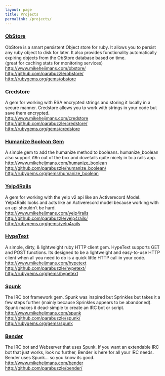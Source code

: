 ```yaml
---
layout: page
title: Projects
permalink: /projects/
---
```


<div class="project-box">
  <h3><a target="_blank" href="http://www.mikeheijmans.com/obstore/">ObStore</a></h3>
  <div class="description">
    ObStore is a smart persistent Object store for ruby. It allows you to persist any ruby object to disk for later. It also provides functionality automatically expiring objects from the ObStore database based on time.
    <br/><span class="small">(great for caching stats for monitoring services)</span>
    <div class="link">
      <a target="_blank" href="http://www.mikeheijmans.com/obstore/">http://www.mikeheijmans.com/obstore/</a><br/>
      <a target="_blank" href="http://github.com/parabuzzle/obstore/">http://github.com/parabuzzle/obstore/</a><br/>
      <a target="_blank" href="http://rubygems.org/gems/obstore">http://rubygems.org/gems/obstore</a>
    </div>
  </div>
</div>

<div class="project-box">
  <h3><a target="_blank" href="http://www.mikeheijmans.com/credstore">Credstore</a></h3>
  <div class="description">
    A gem for working with RSA encrypted strings and storing it locally in a secure manner. Credstore allows you to work with strings in your code but save them encrypted.
    <div class="link">
      <a target="_blank" href="http://www.mikeheijmans.com/credstore">http://www.mikeheijmans.com/credstore</a><br/>
      <a target="_blank" href="http://github.com/parabuzzle/credstore/">http://github.com/parabuzzle/credstore/</a><br/>
      <a target="_blank" href="http://rubygems.org/gems/credstore">http://rubygems.org/gems/credstore</a>
    </div>
  </div>
</div>

<div class="project-box">
  <h3><a target="_blank" href="http://www.mikeheijmans.com/humanize_boolean">Humanize Boolean Gem</a></h3>
  <div class="description">
    A simple gem to add the humanize method to booleans. humanize_boolean also support i18n out of the box and dovetails quite nicely in to a rails app.
    <div class="link">
      <a target="_blank" href="http://www.mikeheijmans.com/humanize_boolean">http://www.mikeheijmans.com/humanize_boolean</a><br/>
      <a target="_blank" href="http://github.com/parabuzzle/humanize_boolean/">http://github.com/parabuzzle/humanize_boolean/</a><br/>
      <a target="_blank" href="http://rubygems.org/gems/humanize_boolean">http://rubygems.org/gems/humanize_boolean</a>
    </div>
  </div>
</div>

<div class="project-box">
  <h3><a target="_blank" href="http://www.mikeheijmans.com/yelp4rails">Yelp4Rails</a></h3>
  <div class="description">
    A gem for working with the yelp v2 api like an Activerecord Model. Yelp4Rails looks and acts like an Activerecord model because working with an api shouldn't be hard.
    <div class="link">
      <a target="_blank" href="http://www.mikeheijmans.com/yelp4rails">http://www.mikeheijmans.com/yelp4rails</a><br/>
      <a target="_blank" href="http://github.com/parabuzzle/yelp4rails/">http://github.com/parabuzzle/yelp4rails/</a><br/>
      <a target="_blank" href="http://rubygems.org/gems/yelp4rails">http://rubygems.org/gems/yelp4rails</a>
    </div>
  </div>
</div>

<div class="project-box">
  <h3><a target="_blank" href="http://www.mikeheijmans.com/hypetext">HypeText</a></h3>
  <div class="description">
    A simple, dirty, & lightweight ruby HTTP client gem. HypeText supports GET and POST functions. Its designed to be a lightweight and easy-to-use HTTP client when all you need to do is a quick little HTTP call in your code.
    <div class="link">
      <a target="_blank" href="http://www.mikeheijmans.com/hypetext">http://www.mikeheijmans.com/hypetext</a><br/>
      <a target="_blank" href="http://github.com/parabuzzle/hypetext/">http://github.com/parabuzzle/hypetext/</a><br/>
      <a target="_blank" href="http://rubygems.org/gems/hypetext">http://rubygems.org/gems/hypetext</a>
    </div>
  </div>
</div>

<div class="project-box">
  <h3><a target="_blank" href="http://www.mikeheijmans.com/spunk">Spunk</a></h3>
  <div class="description">
    The IRC bot framework gem. Spunk was inspired but Sprinkles but takes it a few steps further (mainly because Sprinkles appears to be abandoned). Spunk makes it dead-simple to create an IRC bot or script.
    <div class="link">
      <a target="_blank" href="http://www.mikeheijmans.com/spunk">http://www.mikeheijmans.com/spunk</a><br/>
      <a target="_blank" href="http://github.com/parabuzzle/spunk/">http://github.com/parabuzzle/spunk/</a><br/>
      <a target="_blank" href="http://rubygems.org/gems/spunk">http://rubygems.org/gems/spunk</a>
    </div>
  </div>
</div>

<div class="project-box">
  <h3><a target="_blank" href="http://www.mikeheijmans.com/bender">Bender</a></h3>
  <div class="description">
    The IRC bot and Webserver that uses Spunk. If you want an extendable IRC bot that just works, look no further, Bender is here for all your IRC needs. Bender uses Spunk... so you know its good.
    <div class="link">
      <a target="_blank" href="http://www.mikeheijmans.com/bender">http://www.mikeheijmans.com/bender</a><br/>
      <a target="_blank" href="http://github.com/parabuzzle/bender/">http://github.com/parabuzzle/bender/</a><br/>
    </div>
  </div>
</div>
